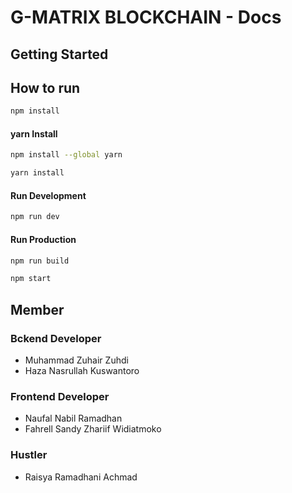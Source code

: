 # G-MATRIX BLOCKCHAIN - Docs

## Getting Started

## How to run

```sh
npm install
```

#### yarn Install

```sh
npm install --global yarn
```

```sh
yarn install
```

#### Run Development

```sh
npm run dev
```

#### Run Production

```sh
npm run build
```

```sh
npm start
```

## Member

### Bckend Developer

- Muhammad Zuhair Zuhdi
- Haza Nasrullah Kuswantoro

### Frontend Developer

- Naufal Nabil Ramadhan
- Fahrell Sandy Zhariif Widiatmoko

### Hustler

- Raisya Ramadhani Achmad
